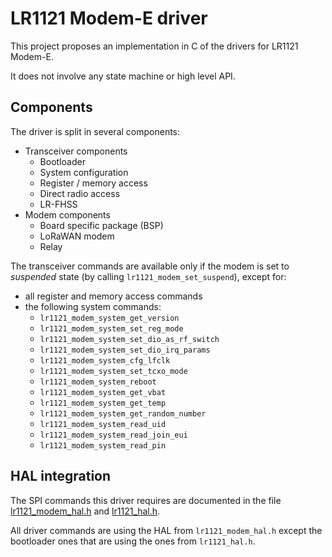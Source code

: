 # LR1121 Modem-E driver

This project proposes an implementation in C of the drivers for LR1121 Modem-E.

It does not involve any state machine or high level API.

## Components

The driver is split in several components:

- Transceiver components
  - Bootloader
  - System configuration
  - Register / memory access
  - Direct radio access
  - LR-FHSS
- Modem components
  - Board specific package (BSP)
  - LoRaWAN modem
  - Relay

The transceiver commands are available only if the modem is set to *suspended* state (by calling `lr1121_modem_set_suspend`), except for:

- all register and memory access commands
- the following system commands:
  - `lr1121_modem_system_get_version`
  - `lr1121_modem_system_set_reg_mode`
  - `lr1121_modem_system_set_dio_as_rf_switch`
  - `lr1121_modem_system_set_dio_irq_params`
  - `lr1121_modem_system_cfg_lfclk`
  - `lr1121_modem_system_set_tcxo_mode`
  - `lr1121_modem_system_reboot`
  - `lr1121_modem_system_get_vbat`
  - `lr1121_modem_system_get_temp`
  - `lr1121_modem_system_get_random_number`
  - `lr1121_modem_system_read_uid`
  - `lr1121_modem_system_read_join_eui`
  - `lr1121_modem_system_read_pin`

## HAL integration

The SPI commands this driver requires are documented in the file [lr1121_modem_hal.h](src/lr1121_modem_hal.h) and [lr1121_hal.h](src/lr1121_hal.h).

All driver commands are using the HAL from `lr1121_modem_hal.h` except the bootloader ones that are using the ones from `lr1121_hal.h`.
